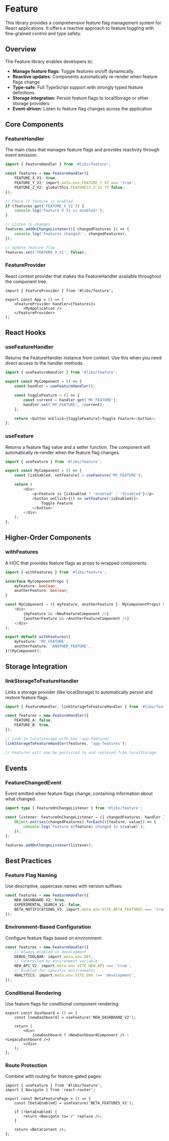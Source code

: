 # Feature

This library provides a comprehensive feature flag management system for React applications. It offers a reactive approach to feature toggling with fine-grained control and type safety.

## Overview

The Feature library enables developers to:

- **Manage feature flags**: Toggle features on/off dynamically
- **Reactive updates**: Components automatically re-render when feature flags change
- **Type-safe**: Full TypeScript support with strongly typed feature definitions
- **Storage integration**: Persist feature flags to localStorage or other storage providers
- **Event-driven**: Listen to feature flag changes across the application

## Core Components

### FeatureHandler

The main class that manages feature flags and provides reactivity through event emission.

```typescript
import { FeatureHandler } from '#libs/feature';

const features = new FeatureHandler({
	FEATURE_X_V1: true,
	FEATURE_Y_V2: import.meta.env.FEATURE_Y_V2 === 'true',
	FEATURE_Z_V2: globalThis.FEATURES?.Z_V2 ?? false,
});

// Check if feature is enabled
if (features.get('FEATURE_X_V1')) {
	console.log('Feature X V1 is enabled!');
}

// Listen to changes
features.addOnChangeListener(({ changedFeatures }) => {
	console.log('Features changed:', changedFeatures);
});

// Update feature flag
features.set('FEATURE_X_V1', false);
```

### FeatureProvider

React context provider that makes the FeatureHandler available throughout the component tree.

```tsx
import { FeatureProvider } from '#libs/feature';

export const App = () => (
	<FeatureProvider handler={features}>
		<MyApplication />
	</FeatureProvider>
);
```

## React Hooks

### useFeatureHandler

Returns the FeatureHandler instance from context. Use this when you need direct access to the handler methods.

```typescript
import { useFeatureHandler } from '#libs/feature';

export const MyComponent = () => {
	const handler = useFeatureHandler();

	const toggleFeature = () => {
		const current = handler.get('MY_FEATURE');
		handler.set('MY_FEATURE', !current);
	};

	return <button onClick={toggleFeature}>Toggle Feature</button>;
};
```

### useFeature

Returns a feature flag value and a setter function. The component will automatically re-render when the feature flag changes.

```typescript
import { useFeature } from '#libs/feature';

export const MyComponent = () => {
	const [isEnabled, setFeature] = useFeature('MY_FEATURE');

	return (
		<div>
			<p>Feature is {isEnabled ? 'enabled' : 'disabled'}</p>
			<button onClick={() => setFeature(!isEnabled)}>
				Toggle Feature
			</button>
		</div>
	);
};
```

## Higher-Order Components

### withFeatures

A HOC that provides feature flags as props to wrapped components.

```typescript
import { withFeatures } from '#libs/feature';

interface MyComponentProps {
	myFeature: boolean;
	anotherFeature: boolean;
}

const MyComponent = ({ myFeature, anotherFeature }: MyComponentProps) => (
	<div>
		{myFeature && <NewFeatureComponent />}
		{anotherFeature && <AnotherFeatureComponent />}
	</div>
);

export default withFeatures({
	myFeature: 'MY_FEATURE',
	anotherFeature: 'ANOTHER_FEATURE',
})(MyComponent);
```

## Storage Integration

### linkStorageToFeatureHandler

Links a storage provider (like localStorage) to automatically persist and restore feature flags.

```typescript
import { FeatureHandler, linkStorageToFeatureHandler } from '#libs/feature';

const features = new FeatureHandler({
	FEATURE_A: false,
	FEATURE_B: true,
});

// Link to localStorage with key 'app-features'
linkStorageToFeatureHandler(features, 'app-features');

// Features will now be persisted to and restored from localStorage
```

## Events

### FeatureChangedEvent

Event emitted when feature flags change, containing information about what changed.

```typescript
import type { FeatureOnChangeListener } from '#libs/feature';

const listener: FeatureOnChangeListener = ({ changedFeatures, handler }) => {
	Object.entries(changedFeatures).forEach(([feature, value]) => {
		console.log(`Feature ${feature} changed to ${value}`);
	});
};

features.addOnChangeListener(listener);
```

## Best Practices

### Feature Flag Naming

Use descriptive, uppercase names with version suffixes:

```typescript
const features = new FeatureHandler({
	NEW_DASHBOARD_V2: true,
	EXPERIMENTAL_SEARCH_V1: false,
	BETA_NOTIFICATIONS_V3: import.meta.env.VITE_BETA_FEATURES === 'true',
});
```

### Environment-Based Configuration

Configure feature flags based on environment:

```typescript
const features = new FeatureHandler({
	// Always enabled in development
	DEBUG_TOOLBAR: import.meta.env.DEV,
	// Controlled by environment variable
	NEW_API_V2: import.meta.env.VITE_NEW_API === 'true',
	// Enabled for specific environments
	ANALYTICS: import.meta.env.VITE_ENV !== 'development',
});
```

### Conditional Rendering

Use feature flags for conditional component rendering:

```tsx
export const Dashboard = () => {
	const [newDashboard] = useFeature('NEW_DASHBOARD_V2');

	return (
		<div>
			{newDashboard ? <NewDashboardComponent /> : <LegacyDashboard />}
		</div>
	);
};
```

### Route Protection

Combine with routing for feature-gated pages:

```tsx
import { useFeature } from '#libs/feature';
import { Navigate } from 'react-router';

export const BetaFeaturePage = () => {
	const [betaEnabled] = useFeature('BETA_FEATURES_V1');

	if (!betaEnabled) {
		return <Navigate to='/' replace />;
	}

	return <BetaContent />;
};
```
